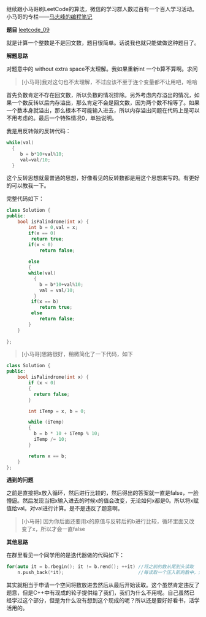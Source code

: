 继续跟小马哥刷LeetCode的算法，微信的学习群人数过百有一个百人学习活动。小马哥的专栏——[马志峰的编程笔记](https://zhuanlan.zhihu.com/mazhifeng)

**题目** [leetcode_09](https://leetcode.com/problems/palindrome-number/) 

就是计算一个整数是不是回文数，题目很简单。话说我也就只能做做这种题目了。

**解题思路**

对题意中的 without extra space不太理解。我如果重新int 一个b算不算啊。求问

> [小马哥]我对这句也不太理解，不过应该不至于连个变量都不让用吧，哈哈

首先负数肯定不存在回文数，所以负数的情况排除。另外考虑内存溢出的情况，如果一个数反转以后内存溢出，那么肯定不会是回文数，因为两个数不相等了。如果一个数本身就溢出，那么根本不可能输入进去，所以内存溢出问题在代码上是可以不用考虑的。最后一个特殊情况0，单独说明。

我是用反转做的反转代码：

```c++
while(val)
  {
     b = b*10+val%10;
  	 val=val/10;
  }
```

这个反转思想就最普通的思想，好像看见的反转数都是用这个思想来写的。有更好的可以教我一下。

完整代码如下：

```c++
class Solution {
public:
    bool isPalindrome(int x) {
        int b = 0,val = x;
        if(x == 0)
         return true;
        if(x < 0)
            return false;
      
        else
        {
        while(val)
          {   
            b = b*10+val%10;
            val = val/10;
          }
         if(x == b)
            return true;
         else
            return false;
        }
    }
       
};
```

> [小马哥]思路很好，稍微简化了一下代码，如下

```c++
class Solution {
public:
    bool isPalindrome(int x) {
        if (x < 0)
        {
          return false;
        }

        int iTemp = x, b = 0;

        while (iTemp)
        {
          b = b * 10 + iTemp % 10;
          iTemp /= 10;
        }

        return x == b;
    }
};
```

**遇到的问题**

之前是直接把x放入循环，然后进行比较的，然后得出的答案就一直是false，一脸懵逼。然后发现当把x输入进去的时候x的值会改变，无论如何x都是0。所以将x赋值给val。对val进行计算。是不是违反了题意啊。

> [小马哥] 因为你后面还要用x的原值与反转后的b进行比较，循环里面又改变了x，所以才会一直false

**其他思路**

在群里看见一个同学用的是迭代器做的代码如下：

```c++
for(auto it = b.rbegin(); it != b.rend(); ++it) //将之前的数从尾到头读取
    n.push_back(*it);							//每读取一个压入新的数中，然后比较将新数跟就数比较。
```

其实就相当于申请一个空间将数放进去然后从最后开始读取。这个虽然肯定违反了题意，但是C++中有现成的轮子提供给了我们，我们为什么不用呢。自己虽然已经学过这个部分，但是为什么没有想到这个现成的呢？所以还是要好好看书，活学活用的。
